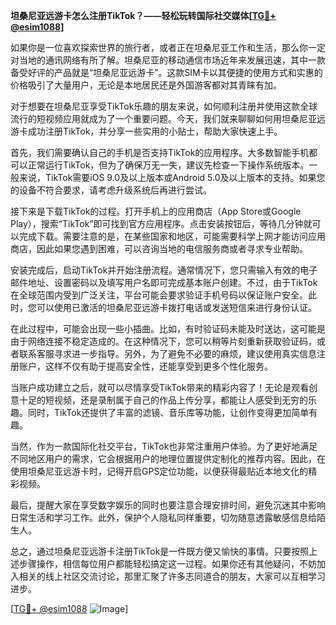 **坦桑尼亚远游卡怎么注册TikTok？——轻松玩转国际社交媒体[[TG💪+ @esim1088](https://t.me/s/esim1088)]**

如果你是一位喜欢探索世界的旅行者，或者正在坦桑尼亚工作和生活，那么你一定对当地的通讯网络有所了解。坦桑尼亚的移动通信市场近年来发展迅速，其中一款备受好评的产品就是“坦桑尼亚远游卡”。这款SIM卡以其便捷的使用方式和实惠的价格吸引了大量用户，无论是本地居民还是外国游客都对其青睐有加。

对于想要在坦桑尼亚享受TikTok乐趣的朋友来说，如何顺利注册并使用这款全球流行的短视频应用就成为了一个重要问题。今天，我们就来聊聊如何用坦桑尼亚远游卡成功注册TikTok，并分享一些实用的小贴士，帮助大家快速上手。

首先，我们需要确认自己的手机是否支持TikTok的应用程序。大多数智能手机都可以正常运行TikTok，但为了确保万无一失，建议先检查一下操作系统版本。一般来说，TikTok需要iOS 9.0及以上版本或Android 5.0及以上版本的支持。如果您的设备不符合要求，请考虑升级系统后再进行尝试。

接下来是下载TikTok的过程。打开手机上的应用商店（App Store或Google Play），搜索“TikTok”即可找到官方应用程序。点击安装按钮后，等待几分钟就可以完成下载。需要注意的是，在某些国家和地区，可能需要科学上网才能访问应用商店，因此如果您遇到困难，可以咨询当地的电信服务商或者寻求专业帮助。

安装完成后，启动TikTok并开始注册流程。通常情况下，您只需输入有效的电子邮件地址、设置密码以及填写用户名即可完成基本账户创建。不过，由于TikTok在全球范围内受到广泛关注，平台可能会要求验证手机号码以保证账户安全。此时，您可以使用已激活的坦桑尼亚远游卡拨打电话或发送短信来进行身份认证。

在此过程中，可能会出现一些小插曲。比如，有时验证码未能及时送达，这可能是由于网络连接不稳定造成的。在这种情况下，您可以稍等片刻重新获取验证码，或者联系客服寻求进一步指导。另外，为了避免不必要的麻烦，建议使用真实信息注册账户，这样不仅有助于提高安全性，还能享受到更多个性化服务。

当账户成功建立之后，就可以尽情享受TikTok带来的精彩内容了！无论是观看创意十足的短视频，还是录制属于自己的作品上传分享，都能让人感受到无穷的乐趣。同时，TikTok还提供了丰富的滤镜、音乐库等功能，让创作变得更加简单有趣。

当然，作为一款国际化社交平台，TikTok也非常注重用户体验。为了更好地满足不同地区用户的需求，它会根据用户的地理位置提供定制化的推荐内容。因此，在使用坦桑尼亚远游卡时，记得开启GPS定位功能，以便获得最贴近本地文化的精彩视频。

最后，提醒大家在享受数字娱乐的同时也要注意合理安排时间，避免沉迷其中影响日常生活和学习工作。此外，保护个人隐私同样重要，切勿随意透露敏感信息给陌生人。

总之，通过坦桑尼亚远游卡注册TikTok是一件既方便又愉快的事情。只要按照上述步骤操作，相信每位用户都能轻松搞定这一过程。如果你还有其他疑问，不妨加入相关的线上社区交流讨论，那里汇聚了许多志同道合的朋友，大家可以互相学习进步。

[[TG💪+ @esim1088](https://t.me/s/esim1088) ![Image](https://i.postimg.cc/4NQfJmqS/Snipaste-2025-05-13-00-14-12.png)]